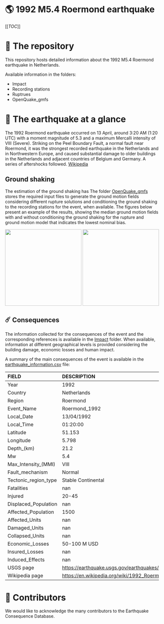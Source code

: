 # 🌎 1992 M5.4 Roermond earthquake
[[_TOC_]]

# 📂 The repository  

This repository hosts detailed information about the 1992 M5.4 Roermond earthquake in Netherlands.

Available information in the folders:

- Impact
- Recording stations
- Ruptrues
- OpenQuake_gmfs 


# 🚀 The earthquake at a glance 

The 1992 Roermond earthquake occurred on 13 April, around 3:20 AM (1:20 UTC) with a moment magnitude of 5.3 and a maximum Mercalli intensity of VIII (Severe). Striking on the Peel Boundary Fault, a normal fault near Roermond, it was the strongest recorded earthquake in the Netherlands and in Northwestern Europe, and caused substantial damage to older buildings in the Netherlands and adjacent countries of Belgium and Germany. A series of aftershocks followed.
[Wikipedia](https://en.wikipedia.org/wiki/1992_Roermond_earthquake)



## Ground shaking

The estimation of the ground shaking has The folder [OpenQuake_gmfs](./OpenQuake_gmfs/) stores the required input files to generate the ground motion fields considering different rupture solutions and conditioning the ground shaking to the recording stations for the event, when available. The figures below present an example of the results, showing the median ground motion fields with and without conditioning the ground shaking for the rupture and ground motion model that indicates the lowest nominal bias.

<img src="./OpenQuake_gmfs/median_gmf_stations_none.png" height="250">
<img src="./OpenQuake_gmfs/median_gmf_stations_all.png" height="250">

## ☄️ Consequences

The information collected for the consequences of the event and the corresponding references is available in the [Impact](./Impact) folder. When available, information at different geographical levels is provided considering the building damage, economic losses and human impact.

A summary of the main consequences of the event is available in the [earthquake_information.csv](./earthquake_information.csv) file:

| FIELD                | DESCRIPTION                                                            |
|:---------------------|:-----------------------------------------------------------------------|
| Year                 | 1992                                                                   |
| Country              | Netherlands                                                            |
| Region               | Roermond                                                               |
| Event_Name           | Roermond_1992                                                          |
| Local_Date           | 13/04/1992                                                             |
| Local_Time           | 01:20:00                                                               |
| Latitude             | 51.153                                                                 |
| Longitude            | 5.798                                                                  |
| Depth_(km)           | 21.2                                                                   |
| Mw                   | 5.4                                                                    |
| Max_Intensity_(MMI)  | VIII                                                                   |
| Fault_mechanism      | Normal                                                                 |
| Tectonic_region_type | Stable Continental                                                     |
| Fatalities           | nan                                                                    |
| Injured              | 20-45                                                                  |
| Displaced_Population | nan                                                                    |
| Affected_Population  | 1500                                                                   |
| Affected_Units       | nan                                                                    |
| Damaged_Units        | nan                                                                    |
| Collapsed_Units      | nan                                                                    |
| Economic_Losses      | 50-100 M USD                                                           |
| Insured_Losses       | nan                                                                    |
| Induced_Effects      | nan                                                                    |
| USGS page            | https://earthquake.usgs.gov/earthquakes/eventpage/usp00055q3/executive |
| Wikipedia page       | https://en.wikipedia.org/wiki/1992_Roermond_earthquake                 |


# 🌟 Contributors 

We would like to acknowledge the many contributors to the Earthquake Consequence Database.
